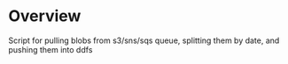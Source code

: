 Overview
===

Script for pulling blobs from s3/sns/sqs queue, splitting them by date, and
pushing them into ddfs
